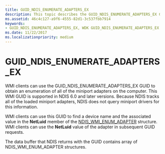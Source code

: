 ```yaml
---
title: GUID_NDIS_ENUMERATE_ADAPTERS_EX
description: This topic describes the GUID_NDIS_ENUMERATE_ADAPTERS_EX GUID for the NDIS WMI interface.
ms.assetid: 46c4c127-a9f6-4555-82d1-3c537fbb7914
keywords:
- GUID_NDIS_ENUMERATE_ADAPTERS_EX, WDK GUID_NDIS_ENUMERATE_ADAPTERS_EX network drivers
ms.date: 11/22/2017
ms.localizationpriority: medium
---
```


# GUID_NDIS_ENUMERATE_ADAPTERS_EX

WMI clients can use the GUID_NDIS_ENUMERATE_ADAPTERS_EX GUID to obtain an enumeration of all of the miniport adapters on the computer. This WMI GUID is supported in NDIS 6.0 and later versions. Because NDIS tracks all of the loaded miniport adapters, NDIS does not query miniport drivers for this information.

WMI clients can use this GUID to find a device name and the associated value in the **NetLuid** member of the [NDIS_WMI_ENUM_ADAPTER](/windows-hardware/drivers/ddi/ntddndis/ns-ntddndis-_ndis_wmi_enum_adapter) structure. WMI clients can use the **NetLuid** value of the adapter in subsequent GUID requests.

The data buffer that NDIS returns with the GUID contains array of NDIS_WMI_ENUM_ADAPTER structures.